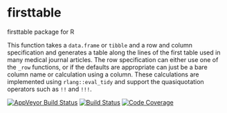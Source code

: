 
<!-- README.md is generated from README.Rmd. Please edit that file -->
firsttable
==========

firsttable package for R

This function takes a `data.frame` or `tibble` and a row and column specification and generates a table along the lines of the first table used in many medical journal articles. The row specification can either use one of the `_row` functions, or if the defaults are appropriate can just be a bare column name or calculation using a column. These calculations are implemented using `rlang::eval_tidy` and support the quasiquotation operators such as `!!` and `!!!`.

[![AppVeyor Build Status](https://ci.appveyor.com/api/projects/status/github/NikNakk/firsttable?branch=master&svg=true)](https://ci.appveyor.com/project/NikNakk/firsttable) [![Build Status](https://travis-ci.org/NikNakk/firsttable.svg?branch=master)](https://travis-ci.org/NikNakk/firsttable) [![Code Coverage](https://codecov.io/gh/NikNakk/firsttable/branch/master/graph/badge.svg)](https://codecov.io/github/NikNakk/firsttable?branch=master)
